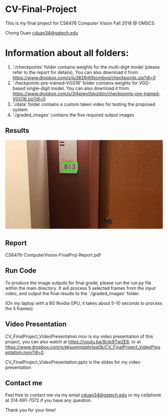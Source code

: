 ﻿# CV-Final-Project
This is my final project for CS6476 Computer Vision Fall 2018 @ OMSCS

Chong Duan
cduan34@gatech.edu

# Information about all folders:
1. './checkpoints' folder contains weights for the multi-digit model (please refer to the report for details). You can also download it from: https://www.dropbox.com/s/ju3826r69xcmbvq/checkpoints.zip?dl=0
2. './heckpoints-pre-trained-VGG16' folder contains weights for VGG-based single-digit model. You can also download it from: https://www.dropbox.com/s/3l4eiwx0dvzibtn/checkpoints-pre-trained-VGG16.zip?dl=0
3. './data' folder contains a custom taken video for testing the proposed system
4. './graded_images' contains the five required output images


## Results
![enter image description here](https://raw.githubusercontent.com/chongduan/Multi-Digit-Number-Recognition/master/graded_images/0.png)

## Report

CS6476-ComputerVision-FinalProj-Report.pdf

## Run Code

To produce the image outputs for final grade, please run the run.py file within the main directory. It will process 5 selected frames from the input video, and output the final results to the './graded_images' folder. 

(On my laptop with a 8G Nvidia GPU, it takes about 5-10 seconds to process the 5 frames)

## Video Presentation

CV_FinalProject_VideoPresentation.mov is my video presentation of this project, you can also watch at https://youtu.be/8clp9Tie2E8, or at https://www.dropbox.com/s/eksummgghrloq0b/CV_FinalProject_VideoPresentation.mov?dl=0

CV_FinalProject_VideoPresentation.pptx is the slides for my video presentation


## Contact me

Feel free to contact me via my email cduan34@gatech.edu or my cellphone at 314-691-7072 if you have any question. 

Thank you for your time!
<!--stackedit_data:
eyJoaXN0b3J5IjpbLTIwODI0MTI1NzddfQ==
-->